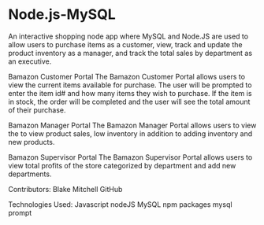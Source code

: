 # Node.js-MySQL

An interactive shopping node app where MySQL and Node.JS are used to allow users to purchase items as a customer, view, track and update the product inventory as a manager, and track the total sales by department as an executive.

Bamazon Customer Portal
The Bamazon Customer Portal allows users to view the current items available for purchase. The user will be prompted to enter the item id# and how many items they wish to purchase. If the item is in stock, the order will be completed and the user will see the total amount of their purchase.

Bamazon Manager Portal
The Bamazon Manager Portal allows users to view the to view product sales, low inventory in addition to adding inventory and new products.
  
Bamazon Supervisor Portal
The Bamazon Supervisor Portal allows users to view total profits of the store categorized by department and add new departments.

Contributors:
Blake Mitchell GitHub

Technologies Used:
Javascript
nodeJS
MySQL
npm packages
mysql
prompt
